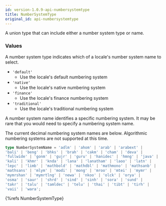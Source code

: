 ```yaml
---
id: version-1.0.9-api-numbersystemtype
title: NumberSystemType
original_id: api-numbersystemtype
---
```


A union type that can include either a number system type or name.

### Values

A number system type indicates which of a locale's number system name to select.

  - <code class="def">'default'</code>
    - Use the locale's default numbering system
  - <code class="def">'native'</code>
    - Use the locale's native numbering system
  - <code class="def">'finance'</code>
    - Use the locale's finance numbering system
  - <code class="def">'traditional'</code>
    - Use the locale's traditional numbering system

A number system name identifies a specific numbering system. It may be rare that you
would need to specify a numbering system name.

The current decimal numbering system names are below. Algorithmic numbering systems
are not supported at this time.

```typescript
type NumberSystemName = 'adlm' | 'ahom' | 'arab' | 'arabext' |
'bali' | 'beng' | 'bhks' | 'brah' | 'cakm' | 'cham' | 'deva' |
'fullwide' | 'gonm' | 'gujr' | 'guru' | 'hanidec' | 'hmng' | 'java' |
'kali' | 'khmr' | 'knda' | 'lana' | 'lanatham' | 'laoo' | 'latn' |
'lepc' | 'limb' | 'mathbold' | 'mathdbl' | 'mathmono' | 'mathsanb' |
'mathsans' | 'mlym' | 'modi' | 'mong' | 'mroo' | 'mtei' | 'mymr' |
'mymrshan' | 'mymrtlng' | 'newa' | 'nkoo' | 'olck' | 'orya' |
'osma' | 'saur' | 'shrd' | 'sind' | 'sinh' | 'sora' | 'sund' |
'takr' | 'talu' | 'tamldec' | 'telu' | 'thai' | 'tibt' | 'tirh' |
'vaii' | 'wara';
```

{%refs NumberSystemType}
